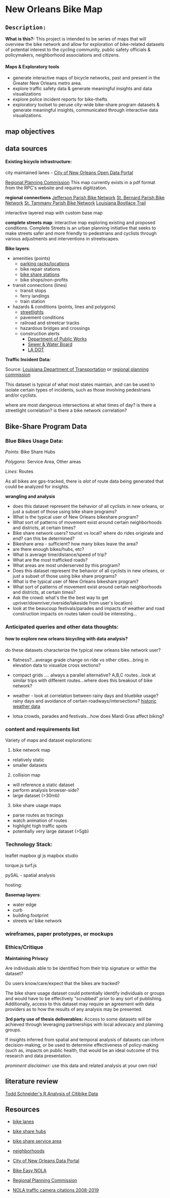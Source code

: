 <!-- ### **Title** -->
# **New Orleans Bike Map**
<!-- ### **Description of data topic** -->
## ```Description:```

**What is this?:** 
This project is intended to be series of maps that will overview the bike network and allow for exploration of bike-related datasets of potential interest to the cycling community, public safety officials & policymakers, neighborhood associations and citizens.

#### Maps & Exploratory tools

- generate interactive maps of bicycle networks, past and present in the Greater New Orleans metro area.
- explore traffic safety data & generate meaningful insights and data visualizations
- explore police incident reports for bike-thefts
- exploratory toolset to peruse city-wide bike-share program datasets & generate meaningful insights, communicated through interactive data visualizations. 




## **map objectives**

<!-- ### ```I want to design exploratory and descriptive interactive maps that increase bicycle safety ... because I want others to have greater awareness of their environment when they travel by bike in order that everyone can be prepared.``` -->




<!-- ## **user needs scenario** -->


## **data sources**

#### **Existing bicycle infrastructure**: 
city maintained lanes - [City of New Orleans Open Data Portal](https://data.nola.gov/Transportation-and-Infrastructure/Bike-Lanes/8npz-j6vy)

[Regional Planning Commission]()
This map currently exists in a pdf format from the RPC's website and requires digitization. 

**regional connections** 
[Jefferson Parish Bike Network]()
[St. Bernard Parish Bike Network]()
[St. Tammany Parish Bike Network]()
[Louisiana Bootlace Trail]()

interactive layered map with custom base map

**complete streets map**:
interactive map exploring existing and proposed conditions. Complete Streets is an urban planning initiative that seeks to make streets safer and more friendly to pedestrians and cyclists through various adjustments and interventions in streetscapes.  


**Bike layers**: 

- amenities (points)
    - [parking racks/locations](https://data.nola.gov/Transportation-and-Infrastructure/Bicycle-Parking-Locations/atfa-cmev)
    - bike repair stations 
    - [bike share stations](https://data.nola.gov/Transportation-and-Infrastructure/Bike-Share-Stations/3het-ycdr)
    - bike shops/non-profits
- transit connections (lines)
    - transit stops
    - ferry landings
    - train station
- hazards & conditions (points, lines and polygons)
    - [streetlights](https://data.nola.gov/dataset/Streetlights/ut7r-kcda)
    - pavement conditions
    - railroad and streetcar tracks
    - hazardous bridges and crossings
    - construction alerts
        - [Department of Public Works](https://www.nola.gov/dpw/projects/all/)
        - [Sewer & Water Board]()
        - [LA DOT]()

<!-- *other connections:* integrate 3rd party crowdsource app api via Bike Easy?  -->

**Traffic Incident Data:** 

Source: 
[Louisiana Department of Transportation](ladot.gov)
or
[regional planning commission](norpc.org)

This dataset is typical of what most states maintain, and can be used to isolate certain types of incidents, such as those involving pedestrians and/or cyclists. 

<!-- access to data is pending -->

where are most dangerous intersections at what times of day?
is there a streetlight correlation?
is there a bike network correlation? 


## **Bike-Share Program  Data**
### **Blue Bikes Usage Data**: 

_Points_: Bike Share Hubs

_Polygons_: Service Area, Other areas

_Lines_: Routes

As all bikes are gps-tracked, there is *alot* of route data being generated that could be analyzed for insights. 

<!-- ** *disclaimer:* This data may not be available.  Access is pending.  Freedom of Information requests may help gain access ** -->

**wrangling and analysis** 
<!-- use bluebike data to figure out *where* to look.. -->

- does this dataset represent the behavior of all cyclists in new orleans, or just a subset of those using bike share programs?  
- What is the typical user of New Orleans bikeshare program?
- What sort of patterns of movement exist around certain neighborhoods and districts, at certain times?
- Bike share network users? tourist vs local? where do rides originate and end? can this be determined? 
- Bikeshare area - sufficient?  how many bikes leave the area?
- are there enough bikes/hubs, etc?
- What is average time/distance/speed of trip?
- What are the most trafficked roads? 
- What areas are most underserved by this program?
- Does this dataset represent the behavior of all cyclists in new orleans, or just a subset of those using bike share programs?  
- What is the typical user of New Orleans bikeshare program?
- What sort of patterns of movement exist around certain neighborhoods and districts, at certain times?
- Ask the crowd: what's the the best way to get upriver/downriver,riverside/lakeside from user's location) 
- look at the beaucoup festivals/parades and impacts of weather and road construction impacts on routes taken could be interesting...



<!-- 
- bike network status? 
- physical infrastructure 
- accident history?
- streetlight coverage?
- correlation to proximity to traffic cameras? 
 -->



### **Anticipated queries and other data thoughts:**
#### how to explore new orleans bicycling with data analysis?

do these datasets characterize the typical new orleans bike network user?  


- flatness?...average grade change on ride vs other cities...bring in elevation data to visualize cross sections? 
- compact grids .... always a parallel alternative? A,B,C routes...look at similar trips with different routes...where does this breakout of bike network?
- weather - look at correlation between rainy days and bluebike usage? rainy days and avoidance of certain roadways/intersections? [historic weather data](wunderground.org)
 
- lotsa crowds, parades and festivals...how does Mardi Gras affect biking?


<!-- **mini-summary of recent New Orleans Bike History**: 
New Orleans is consistently updating their bicycle networks and entities such as Bike Easy have helped advocate for expanded awareness and infrastructure to support the Complete Streets movement. 

Maps could help to explain these efforts to residents, and expand awareness of a variety of safety factors.   -->




### content and requirements list

Variety of maps and dataset explorations:

1. bike network map
- relatively static
- smaller datasets

2. collision map
- will reference a static dataset
- perform analysis browser-side?
- large dataset (>30mb)

3. bike share usage maps 
- parse routes as tracings
- watch animation of routes
- highlight high traffic spots
- potentially very large dataset (>5gb)


### **Technology Stack:**


leaflet
mapbox gl js
mapbox studio

torque.js
turf.js

pySAL - spatial analysis 


hosting: 

**Basemap layers**:
<!-- probably will build this out in mapbox studio -->
- water edge
- curb
- building footprint
- streets w/ bike network

<!-- - identification of anticipated thematic representation (e.g., dot map, choropleth, prop symbols, etc.)
- description of the anticipated user interaction (UI) -->

### wireframes, paper prototypes, or mockups

### **Ethics/Critique**

**Maintaining Privacy** 

Are individuals able to be identified from their trip signature or within the dataset?

Do users know/care/expect that the bikes are tracked? 

The bike share usage dataset could potentially identify individuals or groups and would have to be effectively "scrubbed" prior to any sort of publishing.  Additionally, access to this dataset may require an agreement with data providers as to how the results of any analysis may be presented. 

<!-- review notes w/ dan @ name of 3rd party app developers  -->

**3rd party use of thesis deliverables:**
Access to some datasets will be achieved through leveraging partnerships with local advocacy and planning groups.

If insights inferred from spatial and temporal analysis of datasets can inform decision-making, or be used to determine effectiveness of policy-making (such as, impacts on public health, that would be an ideal outcome of this research and data presentation.

*prominent disclaimer:* use this data and related analysis at your own risk! 


## **literature review**
[Todd Schneider's R Analysis of Citibike Data]()




## Resources



- [bike lanes]()
- [bike share hubs]()
- [bike share service area]()
- [neighborhoods]()

- [City of New Orleans Data Portal]()
- [Bike Easy NOLA](http://bikeeasy.org/)
- [Regional Planning Commission](norpc.org)

- [NOLA traffic camera citations 2008-2019](https://data.nola.gov/Public-Safety-and-Preparedness/Traffic-Camera-Citations/va3u-jspg)


<!-- ## Connection to Traffic Camera Citations 2008-2019?

```
i want to explore a large dataset of citations
because I want to find patterns and correlations with other events
in order to understand the scale and estimate the of such implementations
```

  

Data is ready for a jupyter notebook. 

[NOLA traffic camera citations 2008-2019](https://data.nola.gov/Public-Safety-and-Preparedness/Traffic-Camera-Citations/va3u-jspg)

Crash Data: [Louisiana Department of Transportation](ladot.gov)
or
[regional planning commission](norpc.org)

Points: Camera Locations, zip code centroids

Edges: neighborhoods

comparisons: to traffic history/crash data?

This has been a hot button topic in New Orleans since they were installed over a decade ago.  This dataset has location info for each camera, as well as offender zip code, and time of the offense making for an interesting look at where cars from wherever are speeding when!

4.5 million tickets were handed out in this time. Many have considered the actions of the city and its contractors to be illegal. -->

